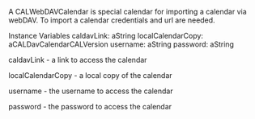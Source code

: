A CALWebDAVCalendar is special calendar for importing a calendar via webDAV.  To import a calendar credentials and url are needed.

Instance Variables 
	caldavLink:			aString 
	localCalendarCopy:	aCALDavCalendarCALVersion
	username:			aString
	password:			aString 
				
caldavLink 
	- a link to access the calendar 

localCalendarCopy
	- a local copy of the calendar 

username
	- the username to access the calendar 

password
	- the password to access the calendar 